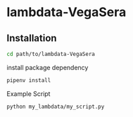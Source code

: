 # lambdata-VegaSera

## Installation

```sh
cd path/to/lambdata-VegaSera
```


install package dependency
```sh
pipenv install
```

Example Script
```sh
python my_lambdata/my_script.py
```
